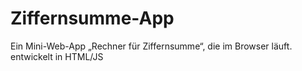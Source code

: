 # Ziffernsumme-App
Ein Mini-Web-App „Rechner für Ziffernsumme“, die im Browser läuft.  entwickelt in HTML/JS
